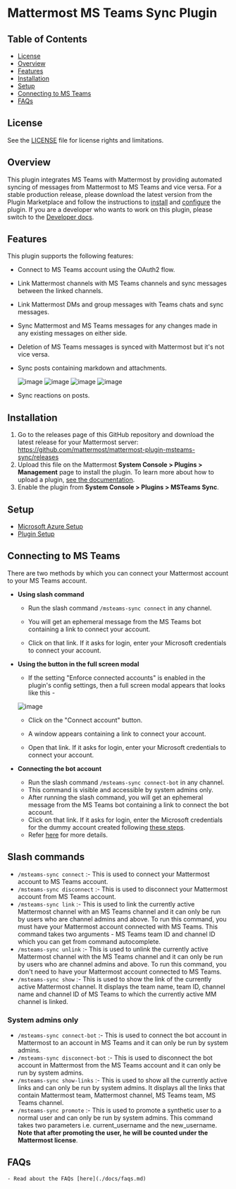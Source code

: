 # Mattermost MS Teams Sync Plugin
## Table of Contents
- [License](#license)
- [Overview](#overview)
- [Features](#features)
- [Installation](#installation)
- [Setup](#setup)
- [Connecting to MS Teams](#connecting-to-ms-teams)
- [FAQs](#faqs)

## License

See the [LICENSE](./LICENSE) file for license rights and limitations.

## Overview

This plugin integrates MS Teams with Mattermost by providing automated syncing of messages from Mattermost to MS Teams and vice versa. For a stable production release, please download the latest version from the Plugin Marketplace and follow the instructions to [install](#installation) and [configure](#setup) the plugin. If you are a developer who wants to work on this plugin, please switch to the [Developer docs](./docs/developer_docs.md).

## Features

This plugin supports the following features:
- Connect to MS Teams account using the OAuth2 flow.

- Link Mattermost channels with MS Teams channels and sync messages between the linked channels.

- Link Mattermost DMs and group messages with Teams chats and sync messages.

- Sync Mattermost and MS Teams messages for any changes made in any existing messages on either side.

- Deletion of MS Teams messages is synced with Mattermost but it's not vice versa.

- Sync posts containing markdown and attachments.

    ![image](https://user-images.githubusercontent.com/77336594/226587339-050c35da-a0f1-47db-a15f-f8d5f59bf8cd.png)
    ![image](https://user-images.githubusercontent.com/77336594/226587366-2c4231bc-1aa2-42c4-b692-bd4441c71c34.png)
    ![image](https://user-images.githubusercontent.com/77336594/226588263-a7915e4d-d9ae-4294-9134-326628febdfc.png)
    ![image](https://user-images.githubusercontent.com/77336594/226588309-3202b78f-d87d-439c-967b-25ba8ed328c9.png)

- Sync reactions on posts.

## Installation

1. Go to the releases page of this GitHub repository and download the latest release for your Mattermost server: https://github.com/mattermost/mattermost-plugin-msteams-sync/releases
2. Upload this file on the Mattermost **System Console > Plugins > Management** page to install the plugin. To learn more about how to upload a plugin, [see the documentation](https://docs.mattermost.com/administration/plugins.html#plugin-uploads).
3. Enable the plugin from **System Console > Plugins > MSTeams Sync**.

## Setup

- [Microsoft Azure Setup](./docs/azure_setup.md)
- [Plugin Setup](./docs/plugin_setup.md)

## Connecting to MS Teams

There are two methods by which you can connect your Mattermost account to your MS Teams account.

- **Using slash command**
    - Run the slash command `/msteams-sync connect` in any channel.

    - You will get an ephemeral message from the MS Teams bot containing a link to connect your account.

    - Click on that link. If it asks for login, enter your Microsoft credentials to connect your account.

- **Using the button in the full screen modal**
    - If the setting "Enforce connected accounts" is enabled in the plugin's config settings, then a full screen modal appears that looks like this - 
    
    ![image](https://github.com/mattermost/mattermost-plugin-msteams-sync/assets/100013900/ced5e65b-a52a-46f4-a7fa-dac6e2ff8440)

    - Click on the "Connect account" button.

    - A window appears containing a link to connect your account.

    - Open that link. If it asks for login, enter your Microsoft credentials to connect your account.

- **Connecting the bot account**
    - Run the slash command `/msteams-sync connect-bot` in any channel.
    - This command is visible and accessible by system admins only.
    - After running the slash command, you will get an ephemeral message from the MS Teams bot containing a link to connect the bot account.
    - Click on that link. If it asks for login, enter the Microsoft credentials for the dummy account created following [these steps](./docs/azure_setup.md#step-2-create-a-user-account-to-act-as-a-bot).
    - Refer [here](./docs/azure_setup.md#step-2-create-a-user-account-to-act-as-a-bot) for more details.

## Slash commands

- `/msteams-sync connect` :- This is used to connect your Mattermost account to MS Teams account.
- `/msteams-sync disconnect` :- This is used to disconnect your Mattermost account from MS Teams account.
- `/msteams-sync link` :- This is used to link the currently active Mattermost channel with an MS Teams channel and it can only be run by users who are channel admins and above. To run this command, you must have your Mattermost account connected with MS Teams. This command takes two arguments - MS Teams team ID and channel ID which you can get from command autocomplete.
- `/msteams-sync unlink` :- This is used to unlink the currently active Mattermost channel with the MS Teams channel and it can only be run by users who are channel admins and above. To run this command, you don't need to have your Mattermost account connected to MS Teams.
- `/msteams-sync show` :- This is used to show the link of the currently active Mattermost channel. It displays the team name, team ID, channel name and channel ID of MS Teams to which the currently active MM channel is linked.

### System admins only
- `/msteams-sync connect-bot` :- This is used to connect the bot account in Mattermost to an account in MS Teams and it can only be run by system admins.
- `/msteams-sync disconnect-bot` :- This is used to disconnect the bot account in Mattermost from the MS Teams account and it can only be run by system admins.
- `/msteams-sync show-links` :- This is used to show all the currently active links and can only be run by system admins. It displays all the links that contain Mattermost team, Mattermost channel, MS Teams team, MS Teams channel.
- `/msteams-sync promote` :- This is used to promote a synthetic user to a normal user and can only be run by system admins. This command takes two parameters i.e. current_username and the new_username. **Note that after promoting the user, he will be counted under the Mattermost license**.

## FAQs
    - Read about the FAQs [here](./docs/faqs.md)
    
